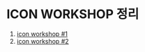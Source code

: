 # ICON WORKSHOP 정리
1. [icon workshop #1](icon%20workshop%20%231.markdown)
2. [icon workshop #2](icon%20workshop%20%232.markdown)
